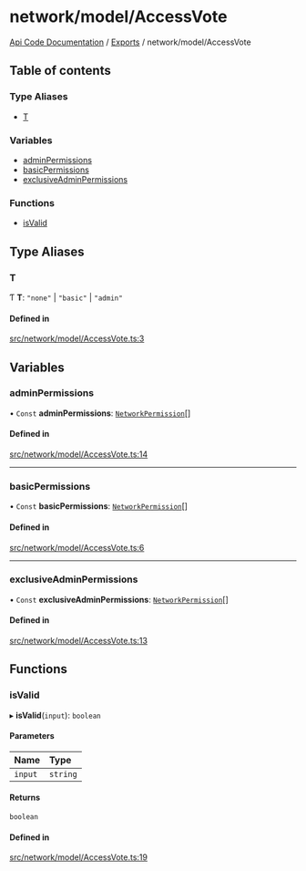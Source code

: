# network/model/AccessVote
 
[Api Code Documentation](../README.md) / [Exports](../modules.md) / network/model/AccessVote

## Table of contents

### Type Aliases

- [T](network_model_AccessVote.md#t)

### Variables

- [adminPermissions](network_model_AccessVote.md#adminpermissions)
- [basicPermissions](network_model_AccessVote.md#basicpermissions)
- [exclusiveAdminPermissions](network_model_AccessVote.md#exclusiveadminpermissions)

### Functions

- [isValid](network_model_AccessVote.md#isvalid)

## Type Aliases

### T

Ƭ **T**: ``"none"`` \| ``"basic"`` \| ``"admin"``

#### Defined in

[src/network/model/AccessVote.ts:3](https://github.com/openkfw/TruBudget/blob/086d599/api/src/network/model/AccessVote.ts#L3)

## Variables

### adminPermissions

• `Const` **adminPermissions**: [`NetworkPermission`](network_model_Nodes.md#networkpermission)[]

#### Defined in

[src/network/model/AccessVote.ts:14](https://github.com/openkfw/TruBudget/blob/086d599/api/src/network/model/AccessVote.ts#L14)

___

### basicPermissions

• `Const` **basicPermissions**: [`NetworkPermission`](network_model_Nodes.md#networkpermission)[]

#### Defined in

[src/network/model/AccessVote.ts:6](https://github.com/openkfw/TruBudget/blob/086d599/api/src/network/model/AccessVote.ts#L6)

___

### exclusiveAdminPermissions

• `Const` **exclusiveAdminPermissions**: [`NetworkPermission`](network_model_Nodes.md#networkpermission)[]

#### Defined in

[src/network/model/AccessVote.ts:13](https://github.com/openkfw/TruBudget/blob/086d599/api/src/network/model/AccessVote.ts#L13)

## Functions

### isValid

▸ **isValid**(`input`): `boolean`

#### Parameters

| Name | Type |
| :------ | :------ |
| `input` | `string` |

#### Returns

`boolean`

#### Defined in

[src/network/model/AccessVote.ts:19](https://github.com/openkfw/TruBudget/blob/086d599/api/src/network/model/AccessVote.ts#L19)
